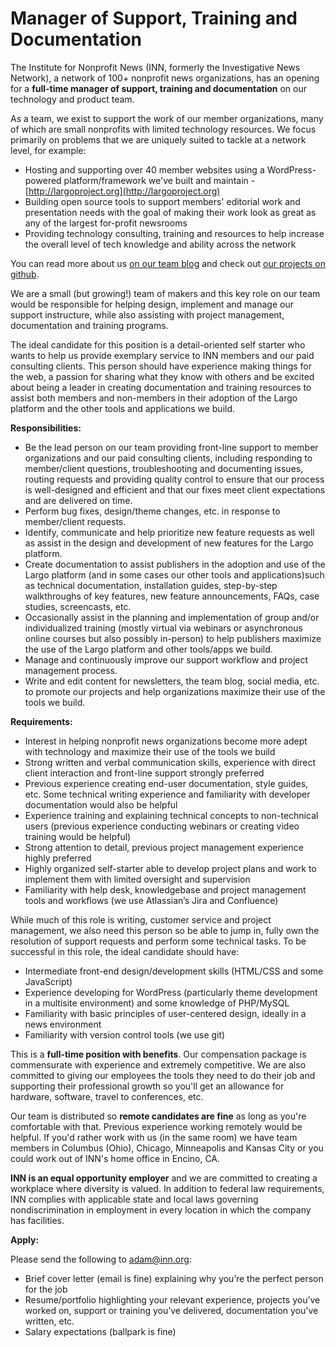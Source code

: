 # Manager of Support, Training and Documentation

The Institute for Nonprofit News (INN, formerly the Investigative News Network), a network of 100+ nonprofit news organizations, has an opening for a **full-time manager of support, training and documentation** on our technology and product team.

As a team, we exist to support the work of our member organizations, many of which are small nonprofits with limited technology resources. We focus primarily on problems that we are uniquely suited to tackle at a network level, for example:

-  Hosting and supporting over 40 member websites using a WordPress-powered platform/framework we've built and maintain - [http://largoproject.org](http://largoproject.org)
-  Building open source tools to support members' editorial work and presentation needs with the goal of making their work look as great as any of the largest for-profit newsrooms
-  Providing technology consulting, training and resources to help increase the overall level of tech knowledge and ability across the network

You can read more about us [on our team blog](http://nerds.inn.org) and check out [our projects on github](http://github.com/inn).

We are a small (but growing!) team of makers and this key role on our team would be responsible for helping design, implement and manage our support instructure, while also assisting with project management, documentation and training programs.

The ideal candidate for this position is a detail-oriented self starter who wants to help us provide exemplary service to INN members and our paid consulting clients. This person should have experience making things for the web, a passion for sharing what they know with others and be excited about being a leader in creating documentation and training resources to assist both members and non-members in their adoption of the Largo platform and the other tools and applications we build.

**Responsibilities:**

-  Be the lead person on our team providing front-line support to member organizations and our paid consulting clients, including responding to member/client questions, troubleshooting and documenting issues, routing requests and providing quality control to ensure that our process is well-designed and efficient and that our fixes meet client expectations and are delivered on time.
-  Perform bug fixes, design/theme changes, etc. in response to member/client requests.
-  Identify, communicate and help prioritize new feature requests as well as assist in the design and development of new features for the Largo platform.
-  Create documentation to assist publishers in the adoption and use of the Largo platform (and in some cases our other tools and applications)such as technical documentation, installation guides, step-by-step walkthroughs of key features, new feature announcements, FAQs, case studies, screencasts, etc.
-  Occasionally assist in the planning and implementation of group and/or individualized training (mostly virtual via webinars or asynchronous online courses but also possibly in-person) to help publishers maximize the use of the Largo platform and other tools/apps we build.
-  Manage and continuously improve our support workflow and project management process.
-  Write and edit content for newsletters, the team blog, social media, etc. to promote our projects and help organizations maximize their use of the tools we build.

**Requirements:**

-  Interest in helping nonprofit news organizations become more adept with technology and maximize their use of the tools we build
-  Strong written and verbal communication skills, experience with direct client interaction and front-line support strongly preferred
-  Previous experience creating end-user documentation, style guides, etc. Some technical writing experience and familiarity with developer documentation would also be helpful
-  Experience training and explaining technical concepts to non-technical users (previous experience conducting webinars or creating video training would be helpful)
-  Strong attention to detail, previous project management experience highly preferred
-  Highly organized self-starter able to develop project plans and work to implement them with limited oversight and supervision
-  Familiarity with help desk, knowledgebase and project management tools and workflows (we use Atlassian’s Jira and Confluence)

While much of this role is writing, customer service and project management, we also need this person so be able to jump in, fully own the resolution of support requests and perform some technical tasks. To be successful in this role, the ideal candidate should have:

-  Intermediate front-end design/development skills (HTML/CSS and some JavaScript)
-  Experience developing for WordPress (particularly theme development in a multisite environment) and some knowledge of PHP/MySQL
-  Familiarity with basic principles of user-centered design, ideally in a news environment
-  Familiarity with version control tools (we use git)

This is a **full-time position with benefits**. Our compensation package is commensurate with experience and extremely competitive. We are also committed to giving our employees the tools they need to do their job and supporting their professional growth so you'll get an allowance for hardware, software, travel to conferences, etc.

Our team is distributed so **remote candidates are fine** as long as you're comfortable with that. Previous experience working remotely would be helpful. If you'd rather work with us (in the same room) we have team members in Columbus (Ohio), Chicago, Minneapolis and Kansas City or you could work out of INN's home office in Encino, CA.

**INN is an equal opportunity employer** and we are committed to creating a workplace where diversity is valued. In addition to federal law requirements, INN complies with applicable state and local laws governing nondiscrimination in employment in every location in which the company has facilities.

**Apply:**

Please send the following to [adam@inn.org](mailto:adam@inn.org):

-  Brief cover letter (email is fine) explaining why you’re the perfect person for the job
-  Resume/portfolio highlighting your relevant experience, projects you’ve worked on, support or training you’ve delivered, documentation you've written, etc.
-  Salary expectations (ballpark is fine)